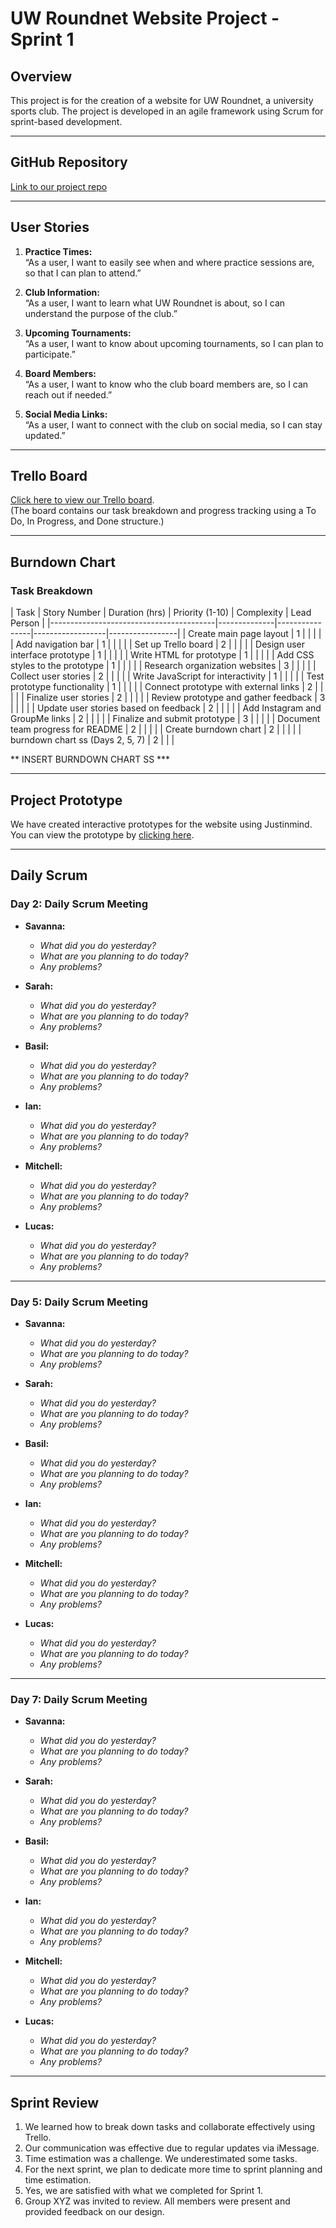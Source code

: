 # UW Roundnet Website Project - Sprint 1 

## Overview
This project is for the creation of a website for UW Roundnet, a university sports club. The project is developed in an agile framework using Scrum for sprint-based development.


-----------------------------------------------


## GitHub Repository
[Link to our project repo](UW-Roundnet-Website/Readme.md)


------------------------------------------------

## User Stories
1. **Practice Times:**  
   “As a user, I want to easily see when and where practice sessions are, so that I can plan to attend.”
   
2. **Club Information:**  
   “As a user, I want to learn what UW Roundnet is about, so I can understand the purpose of the club.”
   
3. **Upcoming Tournaments:**  
   “As a user, I want to know about upcoming tournaments, so I can plan to participate.”
   
4. **Board Members:**  
   “As a user, I want to know who the club board members are, so I can reach out if needed.”
   
5. **Social Media Links:**  
   “As a user, I want to connect with the club on social media, so I can stay updated.”

---------------------------------------------


## Trello Board
[Click here to view our Trello board](https://trello.com/invite/b/66ec8fb0dbc77584d08a14ce/ATTIa2f99009276f461812cc7593b1f89644F76460DD/is-424-spikeball-project).  
(The board contains our task breakdown and progress tracking using a To Do, In Progress, and Done structure.)


-----------------------------------------------
## Burndown Chart

### Task Breakdown

| Task                                    | Story Number | Duration (hrs) | Priority (1-10)  | Complexity      | Lead Person  |
|-----------------------------------------|--------------|----------------|------------------|-----------------|
| Create main page layout                 | 1            |                |                  |                 |
| Add navigation bar                      | 1            |                |                  |                 |
| Set up Trello board                     | 2            |                |                  |                 |
| Design user interface prototype         | 1            |                |                  |                 |
| Write HTML for prototype                | 1            |                |                  |                 |
| Add CSS styles to the prototype         | 1            |                |                  |                 |
| Research organization websites          | 3            |                |                  |                 |
| Collect user stories                    | 2            |                |                  |                 |
| Write JavaScript for interactivity      | 1            |                |                  |                 |
| Test prototype functionality            | 1            |                |                  |                 |
| Connect prototype with external links   | 2            |                |                  |                 |
| Finalize user stories                   | 2            |                |                  |                 |
| Review prototype and gather feedback    | 3            |                |                  |                 |
| Update user stories based on feedback   | 2            |                |                  |                 |
| Add Instagram and GroupMe links         | 2            |                |                  |                 |
| Finalize and submit prototype           | 3            |                |                  |                 |
| Document team progress for README       | 2            |                |                  |                 |
| Create burndown chart                   | 2            |                |                  |                 |
|  burndown chart ss (Days 2, 5, 7)       | 2            |                |                  |





** INSERT BURNDOWN CHART SS ***










------------------------------------------------


## Project Prototype
We have created interactive prototypes for the website using Justinmind. You can view the prototype by [clicking here](#).


-------------------------------------------------

## Daily Scrum

### Day 2: Daily Scrum Meeting
- **Savanna:**
  - *What did you do yesterday?* 
  - *What are you planning to do today?* 
  - *Any problems?* 

- **Sarah:**
  - *What did you do yesterday?* 
  - *What are you planning to do today?* 
  - *Any problems?* 

- **Basil:**
  - *What did you do yesterday?* 
  - *What are you planning to do today?* 
  - *Any problems?* 

- **Ian:**
  - *What did you do yesterday?* 
  - *What are you planning to do today?* 
  - *Any problems?* 

- **Mitchell:**
  - *What did you do yesterday?* 
  - *What are you planning to do today?* 
  - *Any problems?* 

- **Lucas:**
  - *What did you do yesterday?* 
  - *What are you planning to do today?* 
  - *Any problems?* 

---

### Day 5: Daily Scrum Meeting
- **Savanna:**
  - *What did you do yesterday?* 
  - *What are you planning to do today?* 
  - *Any problems?* 

- **Sarah:**
  - *What did you do yesterday?* 
  - *What are you planning to do today?* 
  - *Any problems?* 

- **Basil:**
  - *What did you do yesterday?* 
  - *What are you planning to do today?* 
  - *Any problems?* 

- **Ian:**
  - *What did you do yesterday?* 
  - *What are you planning to do today?* 
  - *Any problems?* 

- **Mitchell:**
  - *What did you do yesterday?* 
  - *What are you planning to do today?* 
  - *Any problems?* 

- **Lucas:**
  - *What did you do yesterday?* 
  - *What are you planning to do today?* 
  - *Any problems?* 

---

### Day 7: Daily Scrum Meeting
- **Savanna:**
  - *What did you do yesterday?* 
  - *What are you planning to do today?* 
  - *Any problems?* 

- **Sarah:**
  - *What did you do yesterday?* 
  - *What are you planning to do today?* 
  - *Any problems?* 

- **Basil:**
  - *What did you do yesterday?* 
  - *What are you planning to do today?* 
  - *Any problems?* 

- **Ian:**
  - *What did you do yesterday?* 
  - *What are you planning to do today?* 
  - *Any problems?* 

- **Mitchell:**
  - *What did you do yesterday?* 
  - *What are you planning to do today?* 
  - *Any problems?* 

- **Lucas:**
  - *What did you do yesterday?* 
  - *What are you planning to do today?* 
  - *Any problems?* 


-------------------------------------------------------------
## Sprint Review
1. We learned how to break down tasks and collaborate effectively using Trello.
2. Our communication was effective due to regular updates via iMessage.
3. Time estimation was a challenge. We underestimated some tasks.
4. For the next sprint, we plan to dedicate more time to sprint planning and time estimation.
5. Yes, we are satisfied with what we completed for Sprint 1.
6. Group XYZ was invited to review. All members were present and provided feedback on our design.
